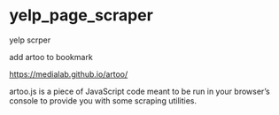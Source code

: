 # yelp_page_scraper
yelp scrper

add artoo to bookmark

https://medialab.github.io/artoo/

artoo.js is a piece of JavaScript code meant to be run in your browser’s console to provide you with some scraping utilities.
